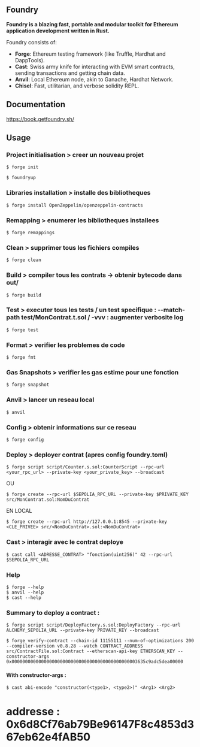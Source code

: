 ## Foundry

**Foundry is a blazing fast, portable and modular toolkit for Ethereum application development written in Rust.**

Foundry consists of:

-   **Forge**: Ethereum testing framework (like Truffle, Hardhat and DappTools).
-   **Cast**: Swiss army knife for interacting with EVM smart contracts, sending transactions and getting chain data.
-   **Anvil**: Local Ethereum node, akin to Ganache, Hardhat Network.
-   **Chisel**: Fast, utilitarian, and verbose solidity REPL.

## Documentation

https://book.getfoundry.sh/

## Usage

### Project initialisation > creer un nouveau projet

```shell
$ forge init
```

```shell
$ foundryup
```

### Libraries installation > installe des bibliotheques

```shell
$ forge install OpenZeppelin/openzeppelin-contracts
```

### Remapping > enumerer les bibliotheques installees

```shell
$ forge remappings
```

### Clean > supprimer tous les fichiers compiles

```shell
$ forge clean
```

### Build > compiler tous les contrats -> obtenir bytecode dans out/

```shell
$ forge build
```

### Test > executer tous les tests / un test specifique : --match-path test/MonContrat.t.sol / -vvv : augmenter verbosite log

```shell
$ forge test
```

### Format > verifier les problemes de code

```shell
$ forge fmt
```

### Gas Snapshots > verifier les gas estime pour une fonction

```shell
$ forge snapshot
```

### Anvil > lancer un reseau local

```shell
$ anvil
```

### Config > obtenir informations sur ce reseau

```shell
$ forge config
```

### Deploy > deployer contrat (apres config foundry.toml)

```shell
$ forge script script/Counter.s.sol:CounterScript --rpc-url <your_rpc_url> --private-key <your_private_key> --broadcast
```
OU

```shell
$ forge create --rpc-url $SEPOLIA_RPC_URL --private-key $PRIVATE_KEY src/MonContrat.sol:NomDuContrat
```

EN LOCAL

```shell
$ forge create --rpc-url http://127.0.0.1:8545 --private-key <CLE_PRIVEE> src/<NomDuContrat>.sol:<NomDuContrat>
```

### Cast > interagir avec le contrat deploye

```shell
$ cast call <ADRESSE_CONTRAT> "fonction(uint256)" 42 --rpc-url $SEPOLIA_RPC_URL

```

### Help

```shell
$ forge --help
$ anvil --help
$ cast --help
```

### Summary to deploy a contract :
```shell
$ forge script script/DeployFactory.s.sol:DeployFactory --rpc-url ALCHEMY_SEPOLIA_URL --private-key PRIVATE_KEY --broadcast

$ forge verify-contract --chain-id 11155111 --num-of-optimizations 200 --compiler-version v0.8.28 --watch CONTRACT_ADDRESS src/ContractFile.sol:Contract --etherscan-api-key ETHERSCAN_KEY --constructor-args 0x00000000000000000000000000000000000000000000003635c9adc5dea00000
```

#### With constructor-args :
```shell
$ cast abi-encode "constructor(<type1>, <type2>)" <Arg1> <Arg2>
```

# addresse : 0x6d8Cf76ab79Be96147F8c4853d367eb62e4fAB50